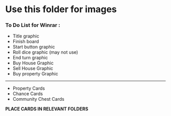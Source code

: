 # Use this folder for images

### To Do List for Winrar :
- Title graphic
- Finish board
- Start button graphic
- Roll dice graphic (may not use)
- End turn graphic
- Buy House Graphic
- Sell House Graphic
- Buy property Graphic
---
- Property Cards
- Chance Cards
- Community Chest Cards

**PLACE CARDS IN RELEVANT FOLDERS**
